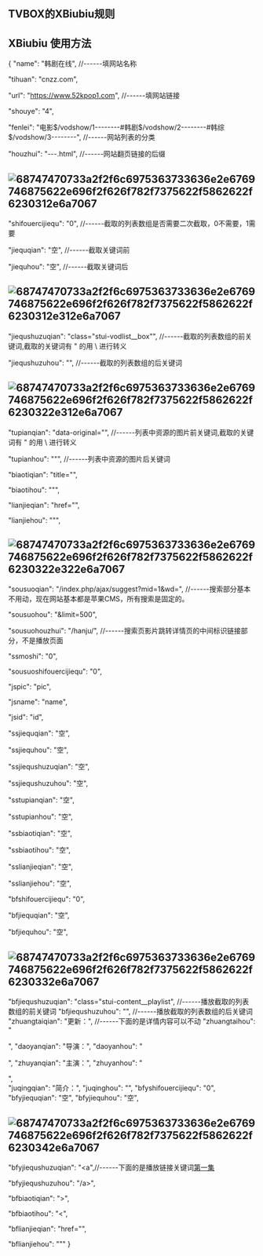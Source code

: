 ## TVBOX的XBiubiu规则
## XBiubiu 使用方法
{ 
  "name": "韩剧在线", //------填网站名称 
  
  "tihuan": "cnzz.com",  
  
  "url": "https://www.52kpop1.com",  //------填网站链接 
  
  "shouye": "4", 
  
  "fenlei": "电影$/vodshow/1--------#韩剧$/vodshow/2--------#韩综$/vodshow/3--------", //------网站列表的分类 
  
  "houzhui": "---.html", //------网站翻页链接的后缀 
 
## ![68747470733a2f2f6c6975363733636e2e6769746875622e696f2f626f782f7375622f5862622f6230312e6a7067](https://user-images.githubusercontent.com/102397160/182079920-903aeb76-6c7d-4c58-9324-5602fd26aed2.jpg)

  "shifouercijiequ": "0",  //------截取的列表数组是否需要二次截取，0不需要，1需要
  
  "jiequqian": "空", //------截取关键词前
  
  "jiequhou": "空", //------截取关键词后
  
## ![68747470733a2f2f6c6975363733636e2e6769746875622e696f2f626f782f7375622f5862622f6230312e312e6a7067](https://user-images.githubusercontent.com/102397160/182080343-1ddab3ed-98a9-4919-a390-649b02473c5c.jpg)

  "jiequshuzuqian": "class=\"stui-vodlist__box\"", //------截取的列表数组的前关键词,截取的关键词有 " 的用 \ 进行转义
  
  "jiequshuzuhou": "</span>", //------截取的列表数组的后关键词
  
## ![68747470733a2f2f6c6975363733636e2e6769746875622e696f2f626f782f7375622f5862622f6230322e312e6a7067](https://user-images.githubusercontent.com/102397160/182080422-e930ddb7-0b87-4b42-a16d-29e8853daa4b.jpg)

  "tupianqian": "data-original=\"", //------列表中资源的图片前关键词,截取的关键词有 " 的用 \ 进行转义 
  
  "tupianhou": "\"", //------列表中资源的图片后关键词
  
  "biaotiqian": "title=\"",
  
  "biaotihou": "\"", 
  
  "lianjieqian": "href=\"",
  
  "lianjiehou": "\"", 
  
## ![68747470733a2f2f6c6975363733636e2e6769746875622e696f2f626f782f7375622f5862622f6230322e322e6a7067](https://user-images.githubusercontent.com/102397160/182080520-ebf50e25-b253-4c8c-bef4-3edda78788b1.jpg)

  "sousuoqian": "/index.php/ajax/suggest?mid=1&wd=", //------搜索部分基本不用动，现在网站基本都是苹果CMS，所有搜索是固定的。
  
  "sousuohou": "&limit=500",
  
  "sousuohouzhui": "/hanju/", //------搜索页影片跳转详情页的中间标识链接部分，不是播放页面
  
  "ssmoshi": "0",
  
  "sousuoshifouercijiequ": "0", 
  
  "jspic": "pic", 
  
  "jsname": "name", 
  
  "jsid": "id", 
  
  "ssjiequqian": "空", 
  
  "ssjiequhou": "空", 
  
  "ssjiequshuzuqian": "空", 
  
  "ssjiequshuzuhou": "空", 
  
  "sstupianqian": "空", 
  
  "sstupianhou": "空", 
  
  "ssbiaotiqian": "空",
  
  "ssbiaotihou": "空", 
  
  "sslianjieqian": "空", 
  
  "sslianjiehou": "空", 
  
  "bfshifouercijiequ": "0", 
  
  "bfjiequqian": "空", 
  
  "bfjiequhou": "空", 
  
## ![68747470733a2f2f6c6975363733636e2e6769746875622e696f2f626f782f7375622f5862622f6230332e6a7067](https://user-images.githubusercontent.com/102397160/182080617-5d5578a1-479a-4e38-bd63-eb865eb28e5a.jpg)

  "bfjiequshuzuqian": "class=\"stui-content__playlist", //------播放截取的列表数组的前关键词 
  "bfjiequshuzuhou": "</ul>", //------播放截取的列表数组的后关键词
  "zhuangtaiqian": "更新：</span>", //------下面的是详情内容可以不动 
  "zhuangtaihou": "</p>", 
  "daoyanqian": "导演：</span>", 
  "daoyanhou": "</p>",
  "zhuyanqian": "主演：</span>", 
  "zhuyanhou": "</p>", <br />
  "juqingqian": "简介：</span>",
  "juqinghou": "</div>",
  "bfyshifouercijiequ": "0", 
  "bfyjiequqian": "空", 
  "bfyjiequhou": "空", 
  
## ![68747470733a2f2f6c6975363733636e2e6769746875622e696f2f626f782f7375622f5862622f6230342e6a7067](https://user-images.githubusercontent.com/102397160/182080684-eb767c6f-3e48-4d99-a162-8c17608a1a21.jpg)

  "bfyjiequshuzuqian": "<a",//------下面的是播放链接关键词<a href="链接">第一集</a> 
  
  "bfyjiequshuzuhou": "/a>", 
  
  "bfbiaotiqian": ">", 
  
  "bfbiaotihou": "<", 
  
  "bflianjieqian": "href=\"",
  
  "bflianjiehou": "\"" 
} 
